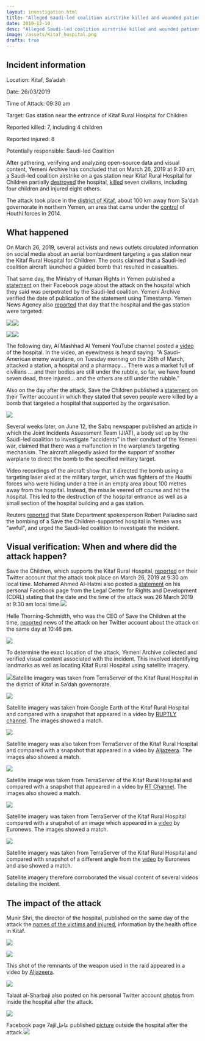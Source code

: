 ```yaml
---
layout: investigation.html
title: "Alleged Saudi-led coalition airstrike killed and wounded patients at the Kitaf Rural Hospital"
date: 2019-12-10
desc: "Alleged Saudi-led coalition airstrike killed and wounded patients at the Kitaf Rural Hospital"
image: /assets/Kitaf_hospital.png
drafts: true
---
```


## Incident information

Location: Kitaf, Sa’adah

Date: 26/03/2019

Time of Attack: 09:30 am

Target: Gas station near the entrance of Kitaf Rural Hospital for Children

Reported killed: 7, including 4 children

Reported injured: 8

Potentially responsible: Saudi-led Coalition



After gathering, verifying and analyzing open-source data and visual content, Yemeni Archive has concluded that on March 26, 2019 at 9:30 am, a Saudi-led coalition airstrike on a gas station near Kitaf Rural Hospital for Children partially [destroyed](https://www.alarab.qa/story/1353063/%D8%B4%D8%A7%D9%87%D8%AF-%D9%82%D8%B5%D9%81-%D8%B3%D8%B9%D9%88%D8%AF%D9%8A-%D9%84%D9%85%D8%B3%D8%AA%D8%B4%D9%81%D9%89-%D8%A8%D8%A7%D9%84%D9%8A%D9%85%D9%86-%D9%88%D9%85%D9%82%D8%AA%D9%84-7-%D8%A8%D9%8A%D9%86%D9%87%D9%85-4-%D8%A3%D8%B7%D9%81%D8%A7%D9%84) the hospital, [killed](https://twitter.com/MohammedalKibsi/status/1110635151623704578) seven civilians, including four children and injured eight others.

The attack took place in the [district of Kitaf](https://www.google.com/maps/place/17%C2%B002'04.3%22N+44%C2%B006'30.2%22E/@17.0346306,44.1082556,52m/data=!3m1!1e3!4m5!3m4!1s0x0:0x0!8m2!3d17.034533!4d44.1084), about 100 km away from Sa'dah governorate in northern Yemen, an area that came under the [control](http://web.archive.org/web/20161219064610/http:/www.economist.com/news/middle-east-and-africa/21620284-are-they-ansar-houthis-take-over) of Houthi forces in 2014.

## What happened

On March 26, 2019, several activists and news outlets circulated information on social media about an aerial bombardment targeting a gas station near the Kitaf Rural Hospital for Children. The posts claimed that a Saudi-led coalition aircraft launched a guided bomb that resulted in casualties.



That same day, the Ministry of Human Rights in Yemen published a [statement](https://www.facebook.com/413373252161453/posts/1228190434013060/) on their Facebook page about the attack on the hospital which they said was perpetrated by the Saudi-led coalition. Yemeni Archive verified the date of publication of the statement using Timestamp. Yemen News Agency also [reported](https://www.facebook.com/alkhabaralyemenisite/posts/596499847484529?__xts__%5b0%5d=68.ARC8njQfKID7XUD_9SuKy2JdEzA__VnqWcGb9dQT220exyId-wKgY8dUpKTVXrJOp1pPRwAPz7u40srEWVunlzfUFcZ408qu-mUHTZvuxqOsvbTRQlpUYMXqkChPsFPOLCZnxRyZTZRl31D_73L9UwQLi9_QiiaFPMhZvJfnupXnDj6jy98SgLsCFhacbzIxw2_INTpwwoT5Ex4o4jmi8S1y_Ew63o4k-MGVVmJALif7Jd9wuvTiddq_ewCRW05wOTpMPafbv40AY-HvnUz-msQ68d2OAdvrl07BMh88Vu83IHd-I24LuG_XgFH4r82jkt2pvm0Kx9p7SQmwJbCuulU&__tn__=-R) that day that the hospital and the gas station were targeted.



![](https://lh4.googleusercontent.com/QniEeytzaOkhv7iByY7PtrM13TBqddXg5T2qm7GiVtLCeHdmLVsLMO3DvMiqlymF7jJ49XlVgkB93FFR-mAp0V6Fmldo3DzEn56zTbxT5OifYk-cIMuTZqB46czBdnjEBjZj5bwY)![](https://lh3.googleusercontent.com/DOav_0IOZEo-KwYD0fHH6SYeKMTPJY3k0lDFRzUGToW9hHVYaTdGVw7ROm1SzPdEog0LOw-pE8CUPQwfZ5wJcCfSuOLSRT7jyFyxQLH3gnZe7q--k4XJMXqwpHhrkwjj52HzvACr)  


![](https://lh3.googleusercontent.com/sXxGiDLnFJdixTlXfDkPM83ZHk3di7MHHCibvOx16c8XlV42zcb7JLBNChO4M4V1H5YBg4sIOiXp2iawmu18mJXStijq9G9jZYgJuocKj3eIr2VrewZA11p0ugXBm8SY2T2kCdfo)![](https://lh4.googleusercontent.com/yjeRctAQ_dZmwvOzDs3pOb4UzjlzD1k3ZO3u_SNVBjSqz-x1XKanw9ltuR51Q_yNdouE97yslcva_GPPquSseVw7TXMUTKSxR6Mnhu5LYTJUCQXxu0MfiLKnrj26GNXXFutaZyId)  

The following day, Al Mashhad Al Yemeni YouTube channel posted a [video](https://www.youtube.com/watch?v=eHSEThNPGdE) of the hospital. In the video, an eyewitness is heard saying: "A Saudi-American enemy warplane, on Tuesday morning on the 26th of March, attacked a station, a hospital and a pharmacy.... There was a market full of civilians ... and their bodies are still under the rubble, so far, we have found seven dead, three injured… and the others are still under the rubble.”

Also on the day after the attack, Save the Children published a [statement](https://twitter.com/SaveUKNews/status/1110672410192293890) on their Twitter account in which they stated that seven people were killed by a bomb that targeted a hospital that supported by the organisation.

![](https://lh3.googleusercontent.com/VFshhaB_UFRHMER6KY-qBjOlT1M1IlOrdhdAceOnYgYq-i__sQDDGDBe6rSaltPdF5oeieQj9dx3ndvqLKV0cCRH5icQugkRC0-qeZsOICgxPJyqIH52tbtW-dem6su3zKlt53S2)



Several weeks later, on June 12, the Sabq newspaper published an [article](https://sabq.org/dRY3LH) in which the Joint Incidents Assessment Team (JIAT), a body set up by the Saudi-led coalition to investigate "accidents" in their conduct of the Yemeni war, claimed that there was a malfunction in the warplane’s targeting mechanism. The aircraft allegedly asked for the support of another warplane to direct the bomb to the specified military target.



Video recordings of the aircraft show that it directed the bomb using a targeting laser aied at the military target, which was fighters of the Houthi forces who were hiding under a tree in an empty area about 100 metres away from the hospital. Instead, the missile veered off course and hit the hospital. This led to the destruction of the hospital entrance as well as a small section of the hospital building  and a gas station.

Reuters [reported](https://ara.reuters.com/article/ME_TOPNEWS_MORE/idARAKCN1R92MP) that State Department spokesperson Robert Palladino said the bombing of a Save the Children-supported hospital in Yemen was "awful", and urged the Saudi-led coalition to investigate the incident.

## Visual verification: When and where did the attack happen?



Save the Children, which supports the Kitaf Rural Hospital, [reported](https://twitter.com/SaveUKNews/status/1110672410192293890) on their Twitter account that the attack took place on March 26, 2019 at 9:30 am local time. Mohamed Ahmed Al-Hatmi also posted a [statement](https://www.facebook.com/LegalCenterforRightsanddevelopment/posts/2272508726404208) on his personal Facebook page from the Legal Center for Rights and Development (CDRL) stating that the date and the time of the attack was 26 March 2019 at 9:30 am local time.![](https://lh5.googleusercontent.com/ie8ClyXo8jIVw8qXhvODDV5EN2e4rRrNDqsNXdwVxZlm9lbz5qR4pP3HvHdsQnLy3XJsb8RLbVY64FNB64kbRmsY9sR_qxBJAAnHX4rKbn5XinQrwT7XqKeqsyhYdEVUjpT5EJHI)

Helle Thorning-Schmidth, who was the CEO of Save the Children at the time, [reported](https://twitter.com/HelleThorning_S) news of the attack on her Twitter account about the attack on the same day at 10:46 pm.



![](https://lh3.googleusercontent.com/QrIZd5s_5_6_jgPkxkjvYZ7YnSRXElc-qwhhrCkDSXwk2aJ7Ut6_VelDvoGRoAAy3aVcpU29bmHoiGENLvTTcvqUlurJvRfmXHn0XXWwlqZosKMAV74bwe232i0mrhK-lKtnvIVI)

To determine the exact location of the attack, Yemeni Archive collected and verified visual content associated with the incident. This involved identifying landmarks as well as locating Kitaf Rural Hospital using satellite imagery.

![](https://lh5.googleusercontent.com/jfRwM4XKjJvlHYbUPTKzIdWvMLRQ1x23S1C9ZHx3c2_FANn6SpLc1btUrW8LInDxZg6CX7aZihNHco_wglLat7qC3JsefL6-XDHid5UBzRAZ46nd45C-gWwJ5SlbB8AYwgyGgQtK)Satellite imagery was taken from TerraServer of the Kitaf Rural Hospital in the district of Kitaf in Sa’dah governorate.  

![](https://lh5.googleusercontent.com/wlc39GT4gXBbVp4SnEkKKhjrnhqzSRt_2iNA1WnfxiMT1dm6TZRJKNI3rtZbkplDPZCHRk5LdQvWgpbUFbfJEDr-Lmq7cdh1x0hXe8_R99P1V7fqqtdyVaM2rL7-WyoSpp4Tvx_c)

Satellite imagery was taken from Google Earth of the Kitaf Rural Hospital and compared with a snapshot that appeared in a video by [RUPTLY channel](https://www.youtube.com/watch?v=m-0vKrFLXTQ). The images showed a match.


![](https://lh6.googleusercontent.com/JmtLHPkPR_inxpdUsDXy1dG1v-nOek-pTnr1w_WEBIVpTU9KFTzBPR5r5UJG3iZ3KEDRa09Ea9ZnTHWPxQAHVCnO9nhsgeLPzltzJq6cPOmom3Ub21gC7FwpN5mrOA4sRgsbK_GW)

Satellite imagery was also taken from TerraServer of the Kitaf Rural Hospital and compared with a snapshot that appeared in a video by [Aljazeera](http://mubasher.aljazeera.net/news/%D8%B4%D8%A7%D9%87%D8%AF-%D9%82%D8%B5%D9%81-%D8%B3%D8%B9%D9%88%D8%AF%D9%8A-%D9%84%D9%85%D8%B3%D8%AA%D8%B4%D9%81%D9%89-%D8%A8%D8%A7%D9%84%D9%8A%D9%85%D9%86-%D9%88%D8%A3%D9%85%D8%B1%D9%8A%D9%83%D8%A7-%D8%AA%D8%AF%D8%B9%D9%88-%D9%84%D9%84%D8%AA%D8%AD%D9%82%D9%8A%D9%82). The images also showed a match.


![](https://lh6.googleusercontent.com/1am-kAvm_NuKCMTQiSx6DfgtLWiPsW9E9t1J7Rlu_5mlO27ULiUuyHjDRDEdiDAo8UtLVAmyg3gE9xscgr5dbn1pHurCRlfiNFUS5_mnPHLE4-iGMpn9f77FnWPZGogHylB2Fywq)  

Satellite image was taken from TerraServer of the Kitaf Rural Hospital and compared with a snapshot that appeared in a video by [RT Channel](https://www.youtube.com/watch?v=sggZrozzmOE). The images also showed a match.


![](https://lh5.googleusercontent.com/YuROk0OYb1t1_4aBhPxF8Unwtu-PEOhAuruR0sVakThRWRR2dh_KmDapGWbnFXpDpTjttLodP5IT6m0KWlrzlpNzB5cYwoCji5IUqzDZhbJNZzSym-0pmnLy23WHcGhLfaX2BneC)

Satellite imagery was taken from TerraServer of the Kitaf Rural Hospital compared with a snapshot of an image which appeared in a [video](https://www.youtube.com/watch?v=i8W3MXN-mjE) by Euronews. The images showed a match.



![](https://lh6.googleusercontent.com/Xjrf9Lt1LRwWq5eULQQ235Bkiv_6WpfCS72J6qO2hwFzUVxmI3giNsAcZVcFGV5EtbbWdp0DafQ4X2KfCyvy2ZtNT6hSb9_0DkJpl5zTJpTT7DERPZu-C3vRCHTkqSiLxxAn1mM4)  


Satellite imagery was taken from TerraServer of the Kitaf Rural Hospital and compared with snapshot of a different angle from the [video](https://www.youtube.com/watch?v=i8W3MXN-mjE) by Euronews and also showed a match.



Satellite imagery therefore corroborated the visual content of several videos detailing the incident.  


## The impact of the attack

Munir Shri, the director of the hospital, published on the same day of the attack the [names of the victims and injured](https://www.facebook.com/mohmed.shri.7/posts/120196045798345), information by the health office in Kitaf.




![](https://lh4.googleusercontent.com/H_gRQFfSCi29rEmzC1vZGQMNw473aEU9CC-1ZQMr0YzvzYgwMUBYju3B2xH9kt4b1LnohVu6QT7a0XBi1x1ldE3qkUkWDADd9F0pbvBtZ-swVQmxLKTPg9EMawLaHgfvFwOknps3)


![](https://lh5.googleusercontent.com/rZQuEmc_g0M6HLVYLi04l2MgVcncFomG81qI5eKpF3pf-blBHcZd2US_thXQ_En06CFHDIzc2Yfp8j4llueCp3tYrFPNiJfTN3xf0HuPDmfasAbqm3lzgOGjJ1OIj-LuDu7e35sI)

This shot of the remnants of the weapon used in the raid appeared in a video by [Aljazeera](http://mubasher.aljazeera.net/news/%D8%B4%D8%A7%D9%87%D8%AF-%D9%82%D8%B5%D9%81-%D8%B3%D8%B9%D9%88%D8%AF%D9%8A-%D9%84%D9%85%D8%B3%D8%AA%D8%B4%D9%81%D9%89-%D8%A8%D8%A7%D9%84%D9%8A%D9%85%D9%86-%D9%88%D8%A3%D9%85%D8%B1%D9%8A%D9%83%D8%A7-%D8%AA%D8%AF%D8%B9%D9%88-%D9%84%D9%84%D8%AA%D8%AD%D9%82%D9%8A%D9%82).



[![](https://lh3.googleusercontent.com/PTU0EvBj75vVbzkg0oKI9kVg0Zl2tGomYFXGgFH36Fm1myNBDe1ozNUOME9EqzcKHIhJc43jARyaOfPKz_0W4oXMFXZ9gKzrmUZLb2gRlKH0z6ypCy3Iw2GVNgQuxopVTodu3xPL)](http://mubasher.aljazeera.net/news/%D8%B4%D8%A7%D9%87%D8%AF-%D9%82%D8%B5%D9%81-%D8%B3%D8%B9%D9%88%D8%AF%D9%8A-%D9%84%D9%85%D8%B3%D8%AA%D8%B4%D9%81%D9%89-%D8%A8%D8%A7%D9%84%D9%8A%D9%85%D9%86-%D9%88%D8%A3%D9%85%D8%B1%D9%8A%D9%83%D8%A7-%D8%AA%D8%AF%D8%B9%D9%88-%D9%84%D9%84%D8%AA%D8%AD%D9%82%D9%8A%D9%82)



Talaat al-Sharbaji also posted on his personal Twitter account [photos](https://twitter.com/talaatsaeed/status/1110591853634744322) from inside the hospital after the attack.

![](https://lh6.googleusercontent.com/d9aMXzN_kbFRU1O49WbCaEfRxiH1hNdc2qXul3SZNVg_DFdZ9cTv0vflV07DXiMFON4diIMjtDkCHQvHa6JnwR-wyYHO1QjSAg8Lj82u51meGsTkg_deZqk9XbbNJViKIrOidSiR)



Facebook page 7ajilعاجل published [picture](https://www.facebook.com/574506332736561/photos/pcb.1063224893864700/1063223463864843/?type=3&theater) outside the hospital after the attack.![](https://lh6.googleusercontent.com/tIjuUghY2uCcraEXVO2lLDk0Sn7Mzywbi9jQ0Eggl5zBASdBLeY-cXqNlpxIodC6eyG4nmlUTSA3O7gXelPSx2SRz7z3UgH4DOIyZMudL6OlcTb6lpjQe-tseDhTclrHLM7_378b)
